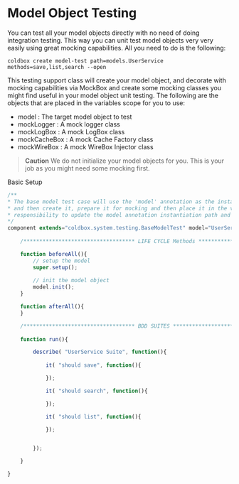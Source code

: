 # Model Object Testing

You can test all your model objects directly with no need of doing integration testing. This way you can unit test model objects very very easily using great mocking capabilities. All you need to do is the following:

```
coldbox create model-test path=models.UserService methods=save,list,search --open
```

This testing support class will create your model object, and decorate with mocking capabilities via MockBox and create some mocking classes you might find useful in your model object unit testing. The following are the objects that are placed in the variables scope for you to use:

* model : The target model object to test
* mockLogger : A mock logger class
* mockLogBox : A mock LogBox class
* mockCacheBox : A mock Cache Factory class
* mockWireBox : A mock WireBox Injector class

> **Caution** We do not initialize your model objects for you. This is your job as you might need some mocking first.

Basic Setup

```js
/**
* The base model test case will use the 'model' annotation as the instantiation path
* and then create it, prepare it for mocking and then place it in the variables scope as 'model'. It is your
* responsibility to update the model annotation instantiation path and init your model.
*/
component extends="coldbox.system.testing.BaseModelTest" model="UserService"{
	
	/*********************************** LIFE CYCLE Methods ***********************************/

	function beforeAll(){
		// setup the model
		super.setup();		
		
		// init the model object
		model.init();
	}

	function afterAll(){
	}

	/*********************************** BDD SUITES ***********************************/
	
	function run(){

		describe( "UserService Suite", function(){
			
			it( "should save", function(){

			});

			it( "should search", function(){

			});

			it( "should list", function(){

			});


		});

	}

}

```

